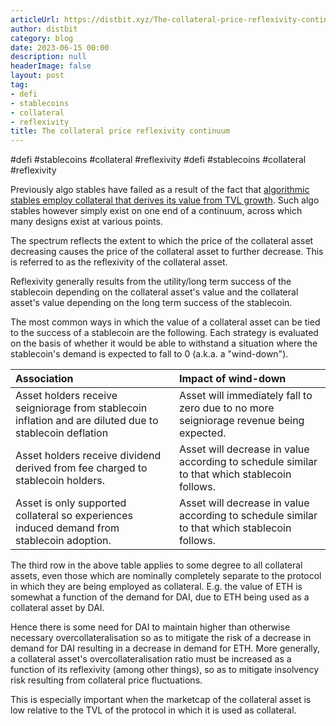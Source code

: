 ```yaml
---
articleUrl: https://distbit.xyz/The-collateral-price-reflexivity-continuum
author: distbit
category: blog
date: 2023-06-15 00:00
description: null
headerImage: false
layout: post
tag:
- defi
- stablecoins
- collateral
- reflexivity
title: The collateral price reflexivity continuum
---
```


#defi #stablecoins #collateral #reflexivity
#defi #stablecoins #collateral #reflexivity


Previously algo stables have failed as a result of the fact that [algorithmic stables employ collateral that derives its value from TVL growth](/Algorithmic-stables-employ-collateral-that-derives-its-value-from-TVL-growth). Such algo stables however simply exist on one end of a continuum, across which many designs exist at various points.

The spectrum reflects the extent to which the price of the collateral asset decreasing causes the price of the collateral asset to further decrease. This is referred to as the reflexivity of the collateral asset.

Reflexivity generally results from the utility/long term success of the stablecoin depending on the collateral asset's value and the collateral asset's value depending on the long term success of the stablecoin. 

The most common ways in which the value of a collateral asset can be tied to the success of a stablecoin are the following. Each strategy is evaluated on the basis of whether it would be able to withstand a situation where the stablecoin's demand is expected to fall to 0 (a.k.a. a "wind-down").

| Association                                                                                             | Impact of wind-down                                                                          |
| :------------------------------------------------------------------------------------------------------ | :------------------------------------------------------------------------------------------- |
| Asset holders receive seigniorage from stablecoin inflation and are diluted due to stablecoin deflation | Asset will immediately fall to zero due to no more seigniorage revenue being expected.       |
| Asset holders receive dividend derived from fee charged to stablecoin holders.                          | Asset will decrease in value according to schedule similar to that which stablecoin follows. |
| Asset is only supported collateral so experiences induced demand from stablecoin adoption.              | Asset will decrease in value according to schedule similar to that which stablecoin follows. |


The third row in the above table applies to some degree to all collateral assets, even those which are nominally completely separate to the protocol in which they are being employed as collateral. E.g. the value of ETH is somewhat a function of the demand for DAI, due to ETH being used as a collateral asset by DAI.

Hence there is some need for DAI to maintain higher than otherwise necessary overcollateralisation so as to mitigate the risk of a decrease in demand for DAI resulting in a decrease in demand for ETH. More generally, a collateral asset's overcollateralisation ratio must be increased as a function of its reflexivity (among other things), so as to mitigate insolvency risk resulting from collateral price fluctuations. 

This is especially important when the marketcap of the collateral asset is low relative to the TVL of the protocol in which it is used as collateral.